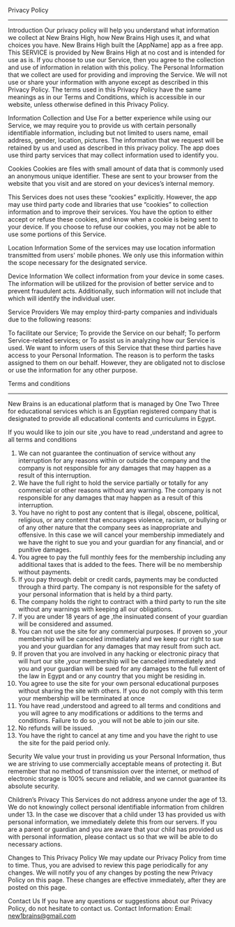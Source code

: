 Privacy Policy
_________________
Introduction
Our privacy policy will help you understand what information we collect at New Brains High, how New Brains High uses it, and what choices you have. New Brains High built the [AppName] app as a free app. This SERVICE is provided by New Brains High at no cost and is intended for use as is. If you choose to use our Service, then you agree to the collection and use of information in relation with this policy. The Personal Information that we collect are used for providing and improving the Service. We will not use or share your information with anyone except as described in this Privacy Policy.
The terms used in this Privacy Policy have the same meanings as in our Terms and Conditions, which is accessible in our website, unless otherwise defined in this Privacy Policy.

Information Collection and Use
For a better experience while using our Service, we may require you to provide us with certain personally identifiable information, including but not limited to users name, email address, gender, location, pictures. The information that we request will be retained by us and used as described in this privacy policy.
The app does use third party services that may collect information used to identify you.

Cookies
Cookies are files with small amount of data that is commonly used an anonymous unique identifier. These are sent to your browser from the website that you visit and are stored on your devices’s internal memory.

This Services does not uses these “cookies” explicitly. However, the app may use third party code and libraries that use “cookies” to collection information and to improve their services. You have the option to either accept or refuse these cookies, and know when a cookie is being sent to your device. If you choose to refuse our cookies, you may not be able to use some portions of this Service.

Location Information
Some of the services may use location information transmitted from users' mobile phones. We only use this information within the scope necessary for the designated service.

Device Information
We collect information from your device in some cases. The information will be utilized for the provision of better service and to prevent fraudulent acts. Additionally, such information will not include that which will identify the individual user.

Service Providers
We may employ third-party companies and individuals due to the following reasons:

To facilitate our Service;
To provide the Service on our behalf;
To perform Service-related services; or
To assist us in analyzing how our Service is used.
We want to inform users of this Service that these third parties have access to your Personal Information. The reason is to perform the tasks assigned to them on our behalf. However, they are obligated not to disclose or use the information for any other purpose.


Terms and conditions 
______________________________________________

New Brains is an educational platform that is managed by One Two Three for educational services which is an Egyptian registered company that is designated to provide all educational contents and curriculums in Egypt. 

If you would like to join our site ,you have to read ,understand and agree to all terms and conditions 

1) We can not guarantee the continuation of service without any interruption for any reasons  within or outside the company and the company is not responsible for any damages that may happen as a result of this interruption. 
2) We have the full right to hold the service  partially or totally for any commercial or other reasons without any warning. The company is not responsible for any damages that may happen as a result of this interruption. 
3) You have no right to post any content that is illegal, obscene, political, religious, or any content that encourages violence, racism, or bullying or  of any other nature that the company sees as inappropriate and offensive. In this case we will cancel your membership immediately and we have the right to sue you and your guardian for any financial, and or punitive damages.
4) You agree to pay the full monthly fees for the membership   including any additional taxes that is added to the fees. There will be no membership without payments. 
5) If you pay through debit or credit cards, payments may be conducted through a third party. The company is not responsible for the safety of your personal information that is held by a third party. 
6) The company holds the right to contract with a third party to run the site without any warnings with keeping all our obligations. 
7) If you are under 18 years of age ,the insinuated consent of your guardian will be considered and assumed. 
8) You can not use the site for any commercial purposes. If proven so ,your membership will be canceled immediately  and we keep our right to sue you and your guardian for any damages that may result from such act. 
9) If proven that you are involved in any hacking or electronic piracy that will hurt our site ,your membership will be canceled immediately and you and your guardian will be sued for any damages to the full extent of the law in Egypt and or any country that you might be residing in.
10) You agree to use the site for your own personal educational purposes without sharing the site with others. If you do not comply with this term your membership will be terminated at once
11) You have read ,understood and agreed to all terms and conditions and you will agree to any modifications or additions to the terms and conditions. Failure to do so ,you will not be able to join our site.
12) No refunds will be issued.
13) You have the right to cancel at any time and you have the right to use the site for the paid period only.

Security
We value your trust in providing us your Personal Information, thus we are striving to use commercially acceptable means of protecting it. But remember that no method of transmission over the internet, or method of electronic storage is 100% secure and reliable, and we cannot guarantee its absolute security.

Children’s Privacy
This Services do not address anyone under the age of 13. We do not knowingly collect personal identifiable information from children under 13. In the case we discover that a child under 13 has provided us with personal information, we immediately delete this from our servers. If you are a parent or guardian and you are aware that your child has provided us with personal information, please contact us so that we will be able to do necessary actions.

Changes to This Privacy Policy
We may update our Privacy Policy from time to time. Thus, you are advised to review this page periodically for any changes. We will notify you of any changes by posting the new Privacy Policy on this page. These changes are effective immediately, after they are posted on this page.

Contact Us
If you have any questions or suggestions about our Privacy Policy, do not hesitate to contact us.
Contact Information:
Email: new1brains@gmail.com
